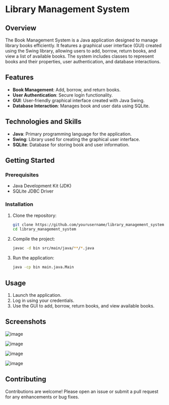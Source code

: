 # Library Management System

## Overview
The Book Management System is a Java application designed to manage library books efficiently. It features a graphical user interface (GUI) created using the Swing library, allowing users to add, borrow, return books, and view a list of available books. The system includes classes to represent books and their properties, user authentication, and database interactions.

## Features
- **Book Management**: Add, borrow, and return books.
- **User Authentication**: Secure login functionality.
- **GUI**: User-friendly graphical interface created with Java Swing.
- **Database Interaction**: Manages book and user data using SQLite.

## Technologies and Skills
- **Java**: Primary programming language for the application.
- **Swing**: Library used for creating the graphical user interface.
- **SQLite**: Database for storing book and user information.

## Getting Started

### Prerequisites

- Java Development Kit (JDK)
- SQLite JDBC Driver

### Installation
1. Clone the repository:
    ```bash
    git clone https://github.com/yourusername/library_management_system.git
    cd library_management_system
    ```

2. Compile the project:
    ```bash
    javac -d bin src/main/java/**/*.java
    ```

3. Run the application:
    ```bash
    java -cp bin main.java.Main
    ```

## Usage
1. Launch the application.
2. Log in using your credentials.
3. Use the GUI to add, borrow, return books, and view available books.

## Screenshots

![image](https://github.com/SanyaB1801/library_management_system/assets/64143038/cfee7cf1-6a9d-41b6-a3a8-82eb47fe9094)

![image](https://github.com/SanyaB1801/library_management_system/assets/64143038/5486ff33-a82f-4070-ae49-6d08c9d26f89)

![image](https://github.com/SanyaB1801/library_management_system/assets/64143038/85ee10af-ee8c-43a4-90dd-815442856fac)

![image](https://github.com/SanyaB1801/library_management_system/assets/64143038/8c00c2ba-117d-4a08-8b88-6b647d187bf1)


## Contributing
Contributions are welcome! Please open an issue or submit a pull request for any enhancements or bug fixes.


